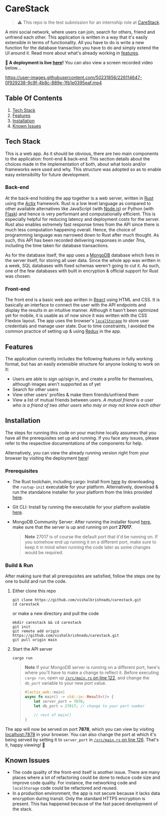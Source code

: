 # CareStack
> :warning: This repo is the test submission for an internship role at [CareStack](https://carestack.com). 

A mini social network, where users can join, search for others, friend and unfriend each other. This application is written in a way that it's easily extensible in terms of functionality. All you have to do is write a new function for the database transaction you have to do and simply extend the UI around it. Read more about what's already working in [features](#features).

**🎉 A deployment is live [here](https://carestack.selseus.com)!** You can also view a screen recorded video below...

https://user-images.githubusercontent.com/50231856/226114647-0f929238-9c9f-4b8c-889e-1fb1e0395eaf.mp4

## Table Of Contents
1. [Tech Stack](#tech-stack)
2. [Features](#features)
3. [Installation](#installation)
4. [Known Issues](#known-issues)

## Tech Stack
This is a web app. As it should be obvious, there are two main components to the application: front-end & back-end. This section details about the choices made in the implementation of both, about what tools and/or frameworks were used and why. This structure was adopted so as to enable easy extensibility for future development.

### Back-end
At the back-end holding the app together is a web server, written in [Rust](https://www.rust-lang.org/) using the [Actix](https://actix.rs) framework. Rust is a low level language as compared to other available alternatives like JavaScript (with [Node.js](https://nodejs.org)) or Python (with [Flask](https://flask.palletsprojects.com/en/2.2.x/)) and hence is very performant and computationally efficient. This is especially helpful for reducing latency and deployment costs for the server. Rust also enables extremely fast response times from the API since there is much less computation happening overall. Hence, the choice of programming language was narrowed down to Rust after much thought. As such, this API has been recorded delivering responses in under 7ms, including the time taken for database transactions.

As for the database itself, the app uses a [MongoDB](https://mongodb.com) database which lives in the server itself, for storing all user data. Since the whole app was written in a week, SQL databases with fixed schemas weren't going to cut it. As such, one of the few databases with built in encryption & official support for Rust was chosen.

### Front-end
The front end is a basic web app written in [React](https://react.dev) using HTML and CSS. It is basically an interface to connect the user with the API endpoints and display the results in an intuitive manner. Although it hasn't been optimized yet for mobile, it is usable as of now since it was written with the CSS Flexbox layout.
The app uses the browser's [`localStorage`](https://developer.mozilla.org/en-US/docs/Web/API/Window/localStorage) to store user credentials and manage user state. Due to time constraints, I avoided the common practice of setting up & using [Redux](https://redux.js.org/) in the app.

## Features
The application currently includes the following features in fully working format, but has an easily extensible structure for anyone looking to work on it:
* Users are able to sign up/sign in, and create a profile for themselves, although images aren't supported as of yet
* Search for other users
* View other users' profiles & make them friends/unfriend them
* View a list of mutual friends between users. 
  *A mutual friend is a user who is a friend of two other users who may or may not know each other*

## Installation
The steps for running this code on your machine locally assumes that you have all the prerequisites set up and running. If you face any issues, please refer to the respective documentations of the components for help.

Alternatively, you can view the already running version right from your browser by visiting the deployment [here](https://carestack.selseus.com)!

### Prerequisites
* The Rust toolchain, including cargo: Install from [here](https://www.rust-lang.org/tools/install) by downloading the `rustup-init` executable for your platform. Alternatively, download & run the standalone installer for your platform from the links provided [here](https://forge.rust-lang.org/infra/other-installation-methods.html#standalone-installers).
* Git CLI: Install by running the executable for your platform available [here](https://git-scm.com/downloads).
* MongoDB Community Server: After running the installer found [here](https://www.mongodb.com/try/download/community), make sure that the server is up and running on port **27017**. 

    > **Note**
    > 27017 is of course the default port that it'd be running on. If you somehow end up running it on a different port, make sure to keep it in mind when running the code later as some changes would be required.

### Build & Run
After making sure that all prerequisites are satisfied, follow the steps one by one to build and run the code.
1. Either clone this repo

    ```
    git clone https://github.com/vishalkrishnads/carestack.git
    cd carestack
    ```
   or make a new directory and pull the code
  
    ```
    mkdir carestack && cd carestack
    git init
    git remote add origin https://github.com/vishalkrishnads/carestack.git
    git pull origin main
    ```
2. Start the API server

    ```
    cargo run
    ```
    > **Note**
    > If your MongoDB server is running on a different port, here's where you'll have to make a change to reflect it. Before executing `cargo run`, open up [`/src/main.rs` on line 122](https://github.com/vishalkrishnads/carestack/blob/docs/src/main.rs#L122), and change the `db_port` variable to your new port value.

    > ```rust
    > #[actix_web::main]
    > async fn main() -> std::io::Result<()> {
    >     let server_port = 7878;
    >     let db_port = 27017; // change to your port number
    >
    >     // rest of main()
    > }
    > ```

The app will now be served on port **7878**, which you can view by visiting [localhost:7878](http://localhost:7878) in your browser. You can also change the port at which it's being served by setting it to `server_port` in [`/src/main.rs` on line 126](https://github.com/vishalkrishnads/carestack/blob/docs/src/main.rs#L126). That's it, happy viewing! :beers:

## Known Issues
* The code quality of the front-end itself is another issue. There are many places where a lot of refactoring could be done to reduce code size and improve code quality. For instance, the networking code and `localStorage` code could be refactored and reused.
* In a production environment, the app is not secure because it lacks data encryption during transit. Only the standard HTTPS encryption is present. This has happened because of the fast paced development of the stack.
